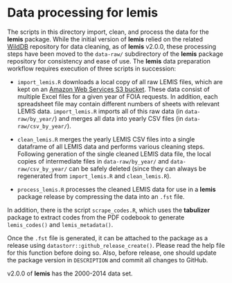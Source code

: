 # Data processing for **lemis**

The scripts in this directory import, clean, and process the data for the **lemis** package. While the initial version of **lemis** relied on the related [WildDB](https://github.com/ecohealthalliance/WildDB/) repository for data cleaning, as of **lemis** v2.0.0, these processing steps have been moved to the `data-raw/` subdirectory of the **lemis** package repository for consistency and ease of use. The **lemis** data preparation workflow requires execution of three scripts in succession:

- `import_lemis.R` downloads a local copy of all raw LEMIS files, which are kept on an [Amazon Web Services S3 bucket](https://s3.console.aws.amazon.com/s3/buckets/eha.wild.db/). These data consist of multiple Excel files for a given year of FOIA requests. In addition, each spreadsheet file may contain different numbers of sheets with relevant LEMIS data. `import_lemis.R` imports all of this raw data (in `data-raw/by_year/`) and merges all data into yearly CSV files (in `data-raw/csv_by_year/`).

- `clean_lemis.R` merges the yearly LEMIS CSV files into a single dataframe of all LEMIS data and performs various cleaning steps. Following generation of the single cleaned LEMIS data file, the local copies of intermediate files in `data-raw/by_year/` and `data-raw/csv_by_year/` can be safely deleted (since they can always be regenerated from `import_lemis.R` and `clean_lemis.R`).

- `process_lemis.R` processes the cleaned LEMIS data for use in a **lemis** package release by compressing the data into an `.fst` file.

In addition, there is the script `scrape_codes.R`, which uses the **tabulizer** package to extract codes from the PDF codebook to generate `lemis_codes()` and `lemis_metadata()`. 

Once the `.fst` file is generated, it can be attached to the package as a release using `datastorr::github_release_create()`. Please read the help file for this function before doing so. Also, before release, one should update the package version in `DESCRIPTION` and commit all changes to GitHub.

v2.0.0 of **lemis** has the 2000-2014 data set.
